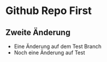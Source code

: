 # Github Repo First

## Zweite Änderung

-   Eine Änderung auf dem Test Branch
-   Noch eine Änderung auf Test
